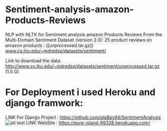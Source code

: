 # Sentiment-analysis-amazon-Products-Reviews
NLP with NLTK for Sentiment analysis amazon Products Reviews
From the Multi-Domain Sentiment Dataset (version 2.0):
25 product reviews on amazon products : ([unprocessed.tar.gz])
www.cs.jhu.edu/~mdredze/datasets/sentiment/

Link to download the data:
http://www.cs.jhu.edu/~mdredze/datasets/sentiment/unprocessed.tar.gz (1.5 G)
# For Deployment i used Heroku and django framwork:
LINK For Django Project :
https://github.com/alaBay94/SentimentAnalysis
![alt text](https://github.com/alaBay94/Sentiment-analysis-amazon-Products-Reviews/blob/master/Site.PNG)
LINK WebSite :
https://pure-island-69328.herokuapp.com/
